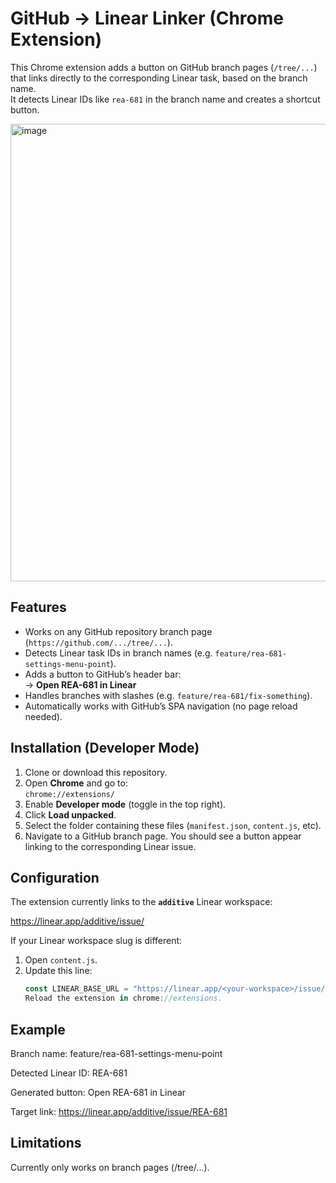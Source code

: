 # GitHub → Linear Linker (Chrome Extension)

This Chrome extension adds a button on GitHub branch pages (`/tree/...`) that links directly to the corresponding Linear task, based on the branch name.  
It detects Linear IDs like `rea-681` in the branch name and creates a shortcut button.

<img width="1896" height="732" alt="image" src="https://github.com/user-attachments/assets/f1aad005-745d-415f-b413-aed124e5d14e" />

## Features

- Works on any GitHub repository branch page (`https://github.com/.../tree/...`).
- Detects Linear task IDs in branch names (e.g. `feature/rea-681-settings-menu-point`).
- Adds a button to GitHub’s header bar:  
  → **Open REA-681 in Linear**
- Handles branches with slashes (e.g. `feature/rea-681/fix-something`).
- Automatically works with GitHub’s SPA navigation (no page reload needed).

## Installation (Developer Mode)

1. Clone or download this repository.
2. Open **Chrome** and go to:  
   `chrome://extensions/`
3. Enable **Developer mode** (toggle in the top right).
4. Click **Load unpacked**.
5. Select the folder containing these files (`manifest.json`, `content.js`, etc).
6. Navigate to a GitHub branch page. You should see a button appear linking to the corresponding Linear issue.

## Configuration

The extension currently links to the **`additive`** Linear workspace:

https://linear.app/additive/issue/

If your Linear workspace slug is different:

1. Open `content.js`.
2. Update this line:
   ```javascript
   const LINEAR_BASE_URL = "https://linear.app/<your-workspace>/issue/";
   Reload the extension in chrome://extensions.
   ```

## Example

Branch name:
feature/rea-681-settings-menu-point

Detected Linear ID:
REA-681

Generated button:
Open REA-681 in Linear

Target link:
https://linear.app/additive/issue/REA-681

## Limitations

Currently only works on branch pages (/tree/...).
